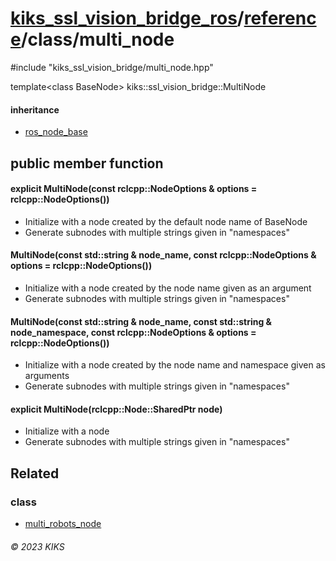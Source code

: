# [kiks_ssl_vision_bridge_ros](../../../README.md)/[reference](../index.md)/class/multi_node

#include "kiks_ssl_vision_bridge/multi_node.hpp"

template&lt;class BaseNode&gt; kiks::ssl_vision_bridge::MultiNode

#### inheritance
- [ros_node_base](ros_node_base.md)

## public member function

#### explicit MultiNode(const rclcpp::NodeOptions & options = rclcpp::NodeOptions())
- Initialize with a node created by the default node name of BaseNode
- Generate subnodes with multiple strings given in "namespaces"

#### MultiNode(const std::string & node_name, const rclcpp::NodeOptions & options = rclcpp::NodeOptions())
- Initialize with a node created by the node name given as an argument
- Generate subnodes with multiple strings given in "namespaces"

#### MultiNode(const std::string & node_name, const std::string & node_namespace, const rclcpp::NodeOptions & options = rclcpp::NodeOptions())
- Initialize with a node created by the node name and namespace given as arguments
- Generate subnodes with multiple strings given in "namespaces"

#### explicit MultiNode(rclcpp::Node::SharedPtr node)
- Initialize with a node
- Generate subnodes with multiple strings given in "namespaces"

## Related

### class
- [multi_robots_node](multi_robots_node.md)

###### &copy; 2023 KIKS